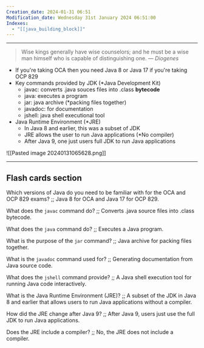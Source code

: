 ```yaml
---
Creation_date: 2024-01-31 06:51
Modification_date: Wednesday 31st January 2024 06:51:00
Indexes:
  - "[[java_building_block]]"
---
```


----

> Wise kings generally have wise counselors; and he must be a wise man himself who is capable of distinguishing one.
> — <cite>Diogenes</cite>

- If you're taking OCA then you need Java 8 or Java 17 if you're taking OCP 829
- Key commands provided by JDK (*Java Development Kit)
	- javac: converts .java souces files into .class **bytecode**
	- java: executes a program
	- jar: java archive (*packing files together)
	- javadoc: for documentation
	- jshell: java shell executional tool
- Java Runtime Environment (*JRE)
	- In Java 8 and earlier, this was a subset of JDK
	- JRE allows the user to run Java applications (*No compiler)
	- After Java 9, one just users full JDK to run Java applications

![[Pasted image 20240131065628.png]]



---
## Flash cards section

Which versions of Java do you need to be familiar with for the OCA and OCP 829 exams? ;; Java 8 for OCA and Java 17 for OCP 829.

What does the `javac` command do? ;; Converts .java source files into .class bytecode.

What does the `java` command do? ;; Executes a Java program.

What is the purpose of the `jar` command? ;; Java archive for packing files together.

What is the `javadoc` command used for? ;; Generating documentation from Java source code.

What does the `jshell` command provide? ;; A Java shell execution tool for running Java code interactively.

What is the Java Runtime Environment (JRE)? ;; A subset of the JDK in Java 8 and earlier that allows users to run Java applications without a compiler.

How did the JRE change after Java 9? ;; After Java 9, users just use the full JDK to run Java applications.

Does the JRE include a compiler? ;; No, the JRE does not include a compiler.




